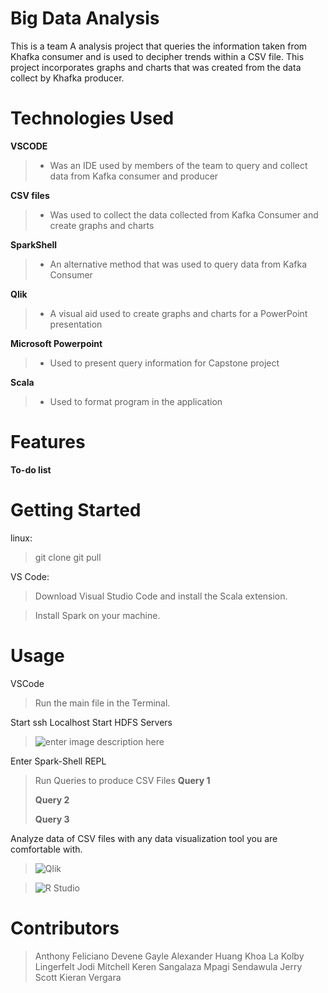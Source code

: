 # Big Data Analysis

This is a team A analysis project that queries the information taken from Khafka consumer and is used to decipher trends within a CSV file. This project incorporates graphs and charts that was created from the data collect by Khafka producer.


# Technologies Used

**VSCODE**
>- Was an IDE used by members of the team to query and collect data from Kafka consumer and producer

**CSV files**
>- Was used to collect the data collected from Kafka Consumer and create graphs and charts

**SparkShell**
>- An alternative method that was used to query data from Kafka Consumer

**Qlik**
>- A visual aid used to create graphs and charts for a PowerPoint presentation

**Microsoft Powerpoint**
>- Used to present query information for Capstone project

**Scala**
>- Used to format program in the application

# Features

 
 
**To-do list**

# Getting Started

linux:
>git clone 
git pull 


VS Code: 
>Download Visual Studio Code and install the Scala extension.
>



>Install Spark on your machine.

# Usage

VSCode
>Run the main file in the Terminal.
>
>
Start ssh Localhost
Start HDFS Servers

>![enter image description here](https://ucarecdn.com/a0ee2163-6137-4f79-81b8-73fef82f9ee4/ScreenShot20220601at125037PM.png)
>
Enter Spark-Shell REPL 
>Run Queries to produce CSV Files
>**Query 1**
>>
>
>**Query 2**
>>
>
>**Query 3**
>>

Analyze data of CSV files with any data visualization tool you are comfortable with. 
>![Qlik](https://ucarecdn.com/3f7df306-adc0-4c28-a59b-fad088cc33a1/qlikvectorlogosmall.png)

>![R Studio](https://ucarecdn.com/08129904-899e-484d-99fb-197df7293ea8/R.png)
# Contributors
>Anthony Feliciano
>Devene Gayle
>Alexander Huang
>Khoa La
>Kolby Lingerfelt
>Jodi Mitchell
>Keren Sangalaza
>Mpagi Sendawula
>Jerry Scott
>Kieran Vergara


